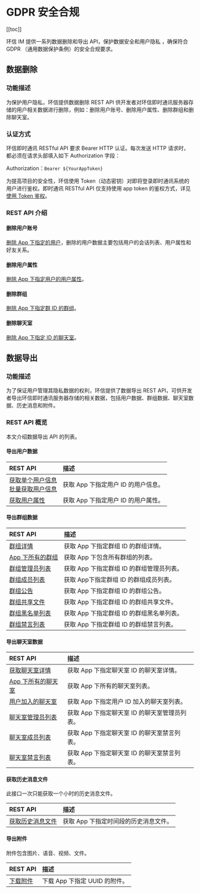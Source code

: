 # GDPR 安全合规

[[toc]]

环信 IM 提供一系列数据删除和导出 API，保护数据安全和用户隐私 ，确保符合 GDPR （通用数据保护条例）的安全合规要求。

## 数据删除

### 功能描述

为保护用户隐私，环信提供数据删除 REST API 供开发者对环信即时通讯服务器存储的用户相关数据进行删除，例如：删除用户账号、删除用户属性、删除群组和删除聊天室。

### 认证方式

环信即时通讯 RESTful API 要求 Bearer HTTP 认证。每次发送 HTTP 请求时，都必须在请求头部填入如下 Authorization 字段：

Authorization：`Bearer ${YourAppToken}`

为提高项目的安全性，环信使用 Token（动态密钥）对即将登录即时通讯系统的用户进行鉴权。即时通讯 RESTful API 仅支持使用 app token 的鉴权方式，详见[使用 Token 鉴权](easemob_app_token.html)。

### REST API 介绍

#### 删除用户账号

[删除 App 下指定的用户](/document/Server-side/account_system.html#删除单个用户)，删除的用户数据主要包括用户的会话列表、用户属性和好友关系。

#### 删除用户属性

[删除 App 下指定用户的用户属性](/document/Server-side/userprofile.html#删除用户属性)。

#### 删除群组

[删除 App 下指定群 ID 的群组](/document/Server-side/group.html#删除群组)。

#### 删除聊天室

[删除 App 下指定 ID 的聊天室](/document/Server-side/chatroom.html#删除聊天室)。

## 数据导出

### 功能描述

为了保证用户管理其隐私数据的权利，环信提供了数据导出 REST API，可供开发者导出环信即时通讯服务器存储的相关数据，包括用户数据、群组数据、聊天室数据、历史消息和附件。

### REST API 概览

本文介绍数据导出 API 的列表。

#### 导出用户数据

| REST API                                                     | 描述                                |
| :----------------------------------------------------------- | :---------------------------------- |
| [获取单个用户信息](/document/Server-side/account_system.html#获取单个用户的详情)<br>[批量获取用户信息](/document/Server-side/account_system.html#批量获取用户详情) | 获取 App 下指定用户 ID 的用户信息。 |
| [获取用户属性](/document/Server-side/userprofile.html#获取用户属性) | 获取 App 下指定用户 ID 的用户属性。 |

#### 导出群组数据

| REST API                                                     | 描述                                      |
| :----------------------------------------------------------- | :---------------------------------------- |
| [群组详情](/document/Server-side/group.html#获取群组详情) | 获取 App 下指定群组 ID 的群组详情。       |
| [App 下所有的群组](/document/Server-side/group.html#获取-app-中所有的群组-可分页) | 获取 App 下包含所有群组的列表。           |
| [群组管理员列表](/document/Server-side/group.html#获取群管理员列表) | 获取 App 下指定群组 ID 的群组管理员列表。 |
| [群组成员列表](/document/Server-side/group.html#分页获取群组成员) | 获取 App下指定群组 ID 的群组成员列表。    |
| [群组公告](/document/Server-side/group.html#获取群组公告) | 获取 App 下指定群组 ID 的群组公告。       |
| [群组共享文件](/document/Server-side/group.html#获取群组共享文件) | 获取 App 下指定群组 ID 的群组共享文件。   |
| [群组黑名单列表](/document/Server-side/group.html#查询群组黑名单) | 获取 App 下指定群组 ID 的群组黑名单列表。 |
| [群组禁言列表](/document/Server-side/group.html#获取禁言列表) | 获取 App 下指定群组 ID 的群组禁言列表。   |

#### 导出聊天室数据

| REST API                                                     | 描述                                          |
| :----------------------------------------------------------- | :-------------------------------------------- |
| [获取聊天室详情](/document/Server-side/chatroom.html#查询聊天室详情) | 获取 App 下指定聊天室 ID 的聊天室详情。       |
| [App 下所有的聊天室](/document/Server-side/chatroom.html#获取-app-中所有的聊天室) | 获取 App 下所有的聊天室列表。                 |
| [用户加入的聊天室](/document/Server-side/chatroom.html#获取用户加入的聊天室) | 获取 App 下指定用户 ID 加入的聊天室列表。     |
| [聊天室管理员列表](/document/Server-side/chatroom.html#获取聊天室管理员列表) | 获取 App 下指定聊天室 ID 的聊天室管理员列表。 |
| [聊天室成员列表](/document/Server-side/chatroom.html#分页获取聊天室成员) | 获取 App 下指定聊天室 ID 的聊天室禁言列表。   |
| [聊天室禁言列表](/document/Server-side/chatroom.html#获取禁言列表) | 获取 App 下指定聊天室 ID 的聊天室禁言列表。   |

#### 获取历史消息文件

此接口一次只能获取一个小时的历史消息文件。

| REST API                                                     | 描述                                  |
| :----------------------------------------------------------- | :------------------------------------ |
| [获取历史消息文件](/document/Server-side/message.html#获取历史消息文件) | 获取 App 下指定时间段的历史消息文件。 |

#### 导出附件

附件包含图片、语音、视频、文件。

| REST API                                                     | 描述                          |
| :----------------------------------------------------------- | :---------------------------- |
| [下载附件](/document/Server-side/message.html#下载语音-图片文件-缩略图) | 下载 App 下指定 UUID 的附件。 |